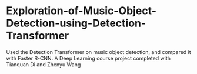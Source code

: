 # Exploration-of-Music-Object-Detection-using-Detection-Transformer
Used the Detection Transformer on music object detection, and compared it with Faster R-CNN.
A Deep Learning course project completed with Tianquan Di and Zhenyu Wang
